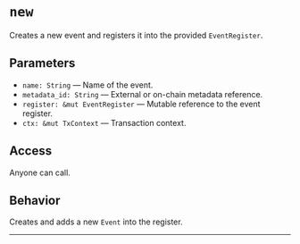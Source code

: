# `new`

Creates a new event and registers it into the provided `EventRegister`.

## Parameters
- `name: String` — Name of the event.
- `metadata_id: String` — External or on-chain metadata reference.
- `register: &mut EventRegister` — Mutable reference to the event register.
- `ctx: &mut TxContext` — Transaction context.

## Access
Anyone can call.

## Behavior
Creates and adds a new `Event` into the register.

---
